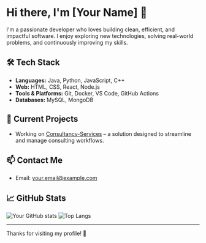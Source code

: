 # Hi there, I'm [Your Name] 👋

I'm a passionate developer who loves building clean, efficient, and impactful software. I enjoy exploring new technologies, solving real-world problems, and continuously improving my skills.

## 🛠️ Tech Stack
- **Languages:** Java, Python, JavaScript, C++
- **Web:** HTML, CSS, React, Node.js
- **Tools & Platforms:** Git, Docker, VS Code, GitHub Actions
- **Databases:** MySQL, MongoDB

## 🔭 Current Projects
- Working on [Consultancy-Services](https://github.com/yourusername/Consultancy-Services) – a solution designed to streamline and manage consulting workflows.

## 📫 Contact Me
- Email: your.email@example.com

## 📈 GitHub Stats
![Your GitHub stats](https://github-readme-stats.vercel.app/api?username=yourusername&show_icons=true&theme=github_dark&hide_border=true)
![Top Langs](https://github-readme-stats.vercel.app/api/top-langs/?username=yourusername&layout=compact&theme=github_dark&hide_border=true)

---

Thanks for visiting my profile! 👋
